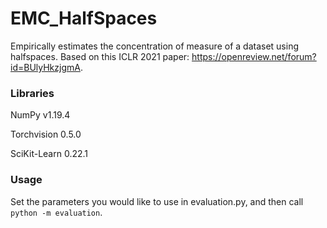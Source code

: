 # EMC_HalfSpaces
Empirically estimates the concentration of measure of a dataset using halfspaces. Based on this ICLR 2021 paper: https://openreview.net/forum?id=BUlyHkzjgmA.

### Libraries
NumPy v1.19.4

Torchvision 0.5.0

SciKit-Learn 0.22.1

### Usage

Set the parameters you would like to use in evaluation.py, and then call ```python -m evaluation```.
